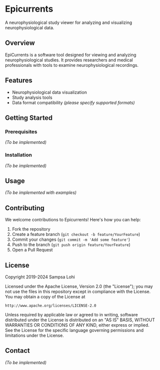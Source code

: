 # Epicurrents

A neurophysiological study viewer for analyzing and visualizing neurophysiological data.

## Overview

EpiCurrents is a software tool designed for viewing and analyzing neurophysiological studies. It provides researchers and medical professionals with tools to examine neurophysiological recordings.

## Features

- Neurophysiological data visualization
- Study analysis tools
- Data format compatibility *(please specify supported formats)*

## Getting Started

### Prerequisites

*(To be implemented)*

### Installation

*(To be implemented)*

## Usage

*(To be implemented with examples)*

## Contributing

We welcome contributions to Epicurrents! Here's how you can help:

1. Fork the repository
2. Create a feature branch (`git checkout -b feature/YourFeature`)
3. Commit your changes (`git commit -m 'Add some feature'`)
4. Push to the branch (`git push origin feature/YourFeature`)
5. Open a Pull Request

## License

Copyright 2019-2024 Sampsa Lohi

Licensed under the Apache License, Version 2.0 (the "License");
you may not use the files in this repository except in compliance
with the License. You may obtain a copy of the License at

    http://www.apache.org/licenses/LICENSE-2.0

Unless required by applicable law or agreed to in writing, software
distributed under the License is distributed on an "AS IS" BASIS,
WITHOUT WARRANTIES OR CONDITIONS OF ANY KIND, either express or implied.
See the License for the specific language governing permissions and
limitations under the License.

## Contact

*(To be implemented)*